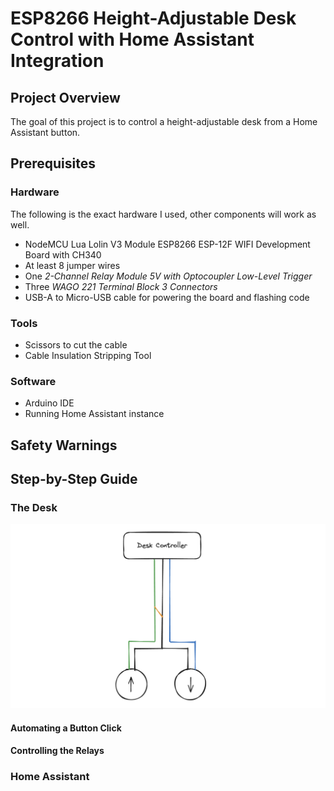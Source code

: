 # ESP8266 Height-Adjustable Desk Control with Home Assistant Integration

## Project Overview

The goal of this project is to control a height-adjustable desk from a Home Assistant button. 

## Prerequisites

### Hardware

The following is the exact hardware I used, other components will work as well.

- NodeMCU Lua Lolin V3 Module ESP8266 ESP-12F WIFI Development Board with CH340
- At least 8 jumper wires
- One *2-Channel Relay Module 5V with Optocoupler Low-Level Trigger*
- Three *WAGO 221 Terminal Block 3 Connectors*
- USB-A to Micro-USB cable for powering the board and flashing code


### Tools

- Scissors to cut the cable
- Cable Insulation Stripping Tool


### Software

- Arduino IDE
- Running Home Assistant instance


## Safety Warnings


## Step-by-Step Guide

### The Desk

![](/docs/media/desk-diag.png)

#### Automating a Button Click


#### Controlling the Relays


### Home Assistant



